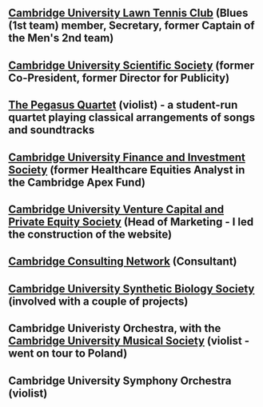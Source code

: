 ## [Cambridge University Lawn Tennis Club](https://cultc.soc.srcf.net/) (Blues (1st team) member, Secretary, former Captain of the Men's 2nd team)
## [Cambridge University Scientific Society](http://scisoc.com/) (former Co-President, former Director for Publicity)
## [The Pegasus Quartet](https://www.christopherkzcheng.com/pegasus-strings) (violist) - a student-run quartet playing classical arrangements of songs and soundtracks
## [Cambridge University Finance and Investment Society](https://www.cufis.co.uk/) (former Healthcare Equities Analyst in the Cambridge Apex Fund)
## [Cambridge University Venture Capital and Private Equity Society](https://www.cuvcpe.com/) (Head of Marketing - I led the construction of the website)
## [Cambridge Consulting Network](https://www.cambridgeconsultingnetwork.co/cambridge) (Consultant)
## [Cambridge University Synthetic Biology Society](http://cusbs.soc.srcf.net/) (involved with a couple of projects)
## Cambridge Univeristy Orchestra, with the [Cambridge University Musical Society](https://cums.org.uk/) (violist - went on tour to Poland)
## Cambridge University Symphony Orchestra (violist)
